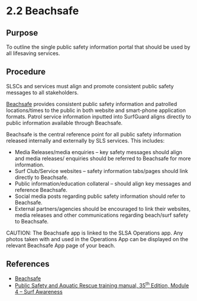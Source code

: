 # 2.2 Beachsafe

## Purpose

To outline the single public safety information portal that should be used by all lifesaving services.

## Procedure

SLSCs and services must align and promote consistent public safety messages to all stakeholders.

[Beachsafe](http://www.beachsafe.org.au/) provides consistent public safety information and patrolled locations/times to the public in both website and smart-phone application formats. Patrol service information inputted into SurfGuard aligns directly to public information available through Beachsafe.

Beachsafe is the central reference point for all public safety information released internally and externally by SLS services. This includes:

- Media Releases/media enquiries – key safety messages should align and media releases/ enquiries should be referred to Beachsafe for more information.
- Surf Club/Service websites – safety information tabs/pages should link directly to Beachsafe.
- Public information/education collateral – should align key messages and reference Beachsafe.
- Social media posts regarding public safety information should refer to Beachsafe.
- External partners/agencies should be encouraged to link their websites, media releases and other communications regarding beach/surf safety to Beachsafe.

CAUTION: The Beachsafe app is linked to the SLSA Operations app. Any photos taken with and used in the Operations App can be displayed on the relevant Beachsafe App page of your beach.

## References

- [Beachsafe](https://beachsafe.org.au/)
- [Public Safety and Aquatic Rescue training manual, 35<sup>th</sup> Edition, Module 4 – Surf Awareness](https://members.sls.com.au/members/document_library/1/media/8571)